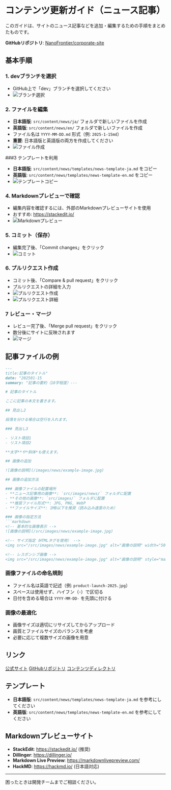 # コンテンツ更新ガイド（ニュース記事）

このガイドは、サイトのニュース記事などを追加・編集するための手順をまとめたものです。

**GitHubリポジトリ**: [NanoFrontier/corporate-site](https://github.com/NanoFrontier/corporate-site)

## 基本手順

### 1. devブランチを選択
- GitHub上で「dev」ブランチを選択してください
- ![ブランチ選択](https://github.com/NanoFrontier/corporate-site/blob/dev/src/images/guide/branch-selection.png)

### 2. ファイルを編集
- **日本語版**: `src/content/news/ja/` フォルダで新しいファイルを作成
- **英語版**: `src/content/news/en/` フォルダで新しいファイルを作成
- ファイル名は `YYYY-MM-DD.md` 形式（例: `2025-1-15md`）
- **重要**: 日本語版と英語版の両方を作成してください
- ![ファイル作成](https://github.com/NanoFrontier/corporate-site/blob/dev/src/images/guide/add-file.png)

###3 テンプレートを利用
- **日本語版**: `src/content/news/templates/news-template-ja.md` をコピー
- **英語版**: `src/content/news/templates/news-template-en.md` をコピー
- ![テンプレートコピー](https://github.com/NanoFrontier/corporate-site/blob/dev/src/images/guide/copy-template.png)

### 4. Markdownプレビューで確認
- 編集内容を確認するには、外部のMarkdownプレビューサイトを使用
- おすすめ: https://stackedit.io/
- ![Markdownプレビュー](https://github.com/NanoFrontier/corporate-site/blob/dev/src/images/guide/markdown-preview.png)

### 5. コミット（保存）
- 編集完了後、「Commit changes」をクリック
- ![コミット](https://github.com/NanoFrontier/corporate-site/blob/dev/src/images/guide/commit-changes.png)

### 6. プルリクエスト作成
- コミット後、「Compare & pull request」をクリック
- プルリクエストの詳細を入力
- ![プルリクエスト作成](https://github.com/NanoFrontier/corporate-site/blob/dev/src/images/guide/create-pr.png)
- ![プルリクエスト詳細](https://github.com/NanoFrontier/corporate-site/blob/dev/src/images/guide/pr-details.png)

### 7 レビュー・マージ
- レビュー完了後、「Merge pull request」をクリック
- 数分後にサイトに反映されます
- ![マージ](https://github.com/NanoFrontier/corporate-site/blob/dev/src/images/guide/merge-pr.png)

## 記事ファイルの例
```markdown
---
title:記事のタイトル"
date: "202501-15
summary: "記事の要約（10字程度）---

# 記事のタイトル

ここに記事の本文を書きます。

## 見出し2

段落を分ける場合は空行を入れます。

### 見出し3

- リスト項目1
- リスト項目2

**太字**や*斜体*も使えます。

## 画像の追加

![画像の説明](/images/news/example-image.jpg)

## 画像の追加方法

### 画像ファイルの配置場所
- **ニュース記事用の画像**: `src/images/news/` フォルダに配置
- **その他の画像**: `src/images/` フォルダに配置
- **推奨ファイル形式**: JPG, PNG, WebP
- **ファイルサイズ**: 1MB以下を推奨（読み込み速度のため）

### 画像の指定方法
```markdown
<!-- 基本的な画像表示 -->
![画像の説明](/src/images/news/example-image.jpg)

<!-- サイズ指定（HTMLタグを使用） -->
<img src="/src/images/news/example-image.jpg" alt="画像の説明" width="500" height="300">

<!-- レスポンシブ画像 -->
<img src="/src/images/news/example-image.jpg" alt="画像の説明" style="max-width: 100%; height: auto;">
```

### 画像ファイルの命名規則
- ファイル名は英語で記述（例: `product-launch-2025.jpg`）
- スペースは使用せず、ハイフン（-）で区切る
- 日付を含める場合は `YYYY-MM-DD-` を先頭に付ける

### 画像の最適化
- 画像サイズは適切にリサイズしてからアップロード
- 画質とファイルサイズのバランスを考慮
- 必要に応じて複数サイズの画像を用意

## リンク
[公式サイト](https://nanofrontier.jp)
[GitHubリポジトリ](https://github.com/NanoFrontier/corporate-site)
[コンテンツディレクトリ](https://github.com/NanoFrontier/corporate-site/tree/main/src/content)

## テンプレート
- **日本語版**: `src/content/news/templates/news-template-ja.md` を参考にしてください
- **英語版**: `src/content/news/templates/news-template-en.md` を参考にしてください

## Markdownプレビューサイト
- **StackEdit**: https://stackedit.io/ (推奨)
- **Dillinger**: https://dillinger.io/
- **Markdown Live Preview**: https://markdownlivepreview.com/
- **HackMD**: https://hackmd.io/ (日本語対応)

---

困ったときは開発チームまでご相談ください。 